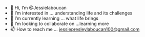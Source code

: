 - 👋 Hi, I’m @Jessielaboucan
- 👀 I’m interested in ... understanding life and its challenges 
- 🌱 I’m currently learning ... what life brings
- 💞️ I’m looking to collaborate on ...learning more 
- 📫 How to reach me ... jessiepresleylaboucan100@gmail.com

<!---
Jessielaboucan/Jessielaboucan is a ✨ special ✨ repository because its `README.md` (this file) appears on your GitHub profile.
You can click the Preview link to take a look at your changes.
--->

